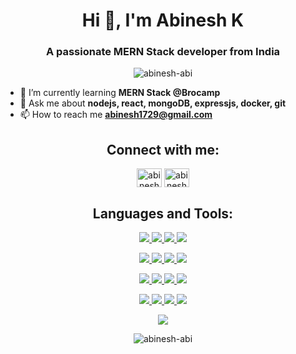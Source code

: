 <h1 align="center">Hi 👋, I'm Abinesh K</h1>
<h3 align="center">A passionate MERN Stack developer from India</h3>

<p align="center"> <img src="https://komarev.com/ghpvc/?username=abinesh-abi&label=Profile%20views&color=0e75b6&style=flat" alt="abinesh-abi" /> </p>

- 🌱 I’m currently learning **MERN Stack @Brocamp**
- 💬 Ask me about **nodejs, react, mongoDB, expressjs, docker, git**
- 📫 How to reach me **abinesh1729@gmail.com**





<h2 align="center">Connect with me:</h2>
<p align="center">
<a href="https://linkedin.com/in/abineshk" target="blank"><img align="center" src="https://raw.githubusercontent.com/rahuldkjain/github-profile-readme-generator/master/src/images/icons/Social/linked-in-alt.svg" alt="abinesh-k-a75836232" height="30" width="40" /></a>
<a href="https://www.leetcode.com/abinesh1729" target="blank"><img align="center" src="https://raw.githubusercontent.com/rahuldkjain/github-profile-readme-generator/master/src/images/icons/Social/leet-code.svg" alt="abinesh1729" height="30" width="40" /></a>
</p>



<h2 align="center">Languages and Tools:</h2>

<p align="center">
<!-- nodejs -->
  <a href="https://nodejs.org">
    <img src="https://skillicons.dev/icons?i=nodejs&perline=4" />
  </a>
  <!-- expressjs -->
  <a href="https://expressjs.com">
    <img src="https://skillicons.dev/icons?i=expressjs&perline=4" />
  </a>
  <!-- React -->
  <a href="https://reactjs.org">
    <img src="https://skillicons.dev/icons?i=react&perline=4" />
  </a>
  <!-- mongoDB -->
  <a href="https://www.mongodb.com">
    <img src="https://skillicons.dev/icons?i=mongodb&perline=4" />
  </a>
</p>



<p align="center">
<!-- redux -->
  <a href="https://nodejs.org">
    <img src="https://skillicons.dev/icons?i=redux&perline=4" />
  </a>
  <!-- JavaScript -->
  <a href="https://developer.mozilla.org/en-US/docs/Web/JavaScript">
    <img src="https://skillicons.dev/icons?i=js&perline=4" />
  </a>
  <!-- bootstrap -->
  <a href="https://getbootstrap.com">
    <img src="https://skillicons.dev/icons?i=bootstrap&perline=4" />
  </a>
  <!-- mongoDB -->
  <a href="https://git-scm.com">
    <img src="https://skillicons.dev/icons?i=git&perline=4" />
  </a>
</p>


<p align="center">
<!-- mysql -->
  <a href="https://www.mysql.com">
    <img src="https://skillicons.dev/icons?i=mysql&perline=4" />
  </a>
  <!-- docker -->
  <a href="https://www.docker.com">
    <img src="https://skillicons.dev/icons?i=docker&perline=4" />
  </a>
  <!-- mongoDB -->
  <a href="https://kubernetes.io">
    <img src="https://skillicons.dev/icons?i=kubernetes&perline=4" />
  </a>
  <!-- nginx -->
  <a href="https://www.nginx.com">
    <img src="https://skillicons.dev/icons?i=nginx&perline=4" />
  </a>
</p>


<p align="center">
<!-- postman -->
  <a href="https://postman.com">
    <img src="https://skillicons.dev/icons?i=postman&perline=4" />
  </a>
  <!-- linux -->
  <a href="https://www.linux.org">
    <img src="https://skillicons.dev/icons?i=linux&perline=4" />
  </a>
  <!-- neovim -->
  <a href="https://neovim.io">
    <img src="https://skillicons.dev/icons?i=neovim&perline=4" />
  </a>
  <!-- nginx -->
  <a href="https://code.visualstudio.com">
    <img src="https://skillicons.dev/icons?i=vscode&perline=4" />
  </a>
</p>


<p align="center">
<!-- material UI -->
  <a href="https://mui.com">
    <img src="https://skillicons.dev/icons?i=mui&perline=4" />
  </a>
</p>

<p align="center"><img align="center" src="https://github-readme-stats.vercel.app/api/top-langs?username=abinesh-abi&show_icons=true&locale=en&layout=compact" alt="abinesh-abi" /></p>
